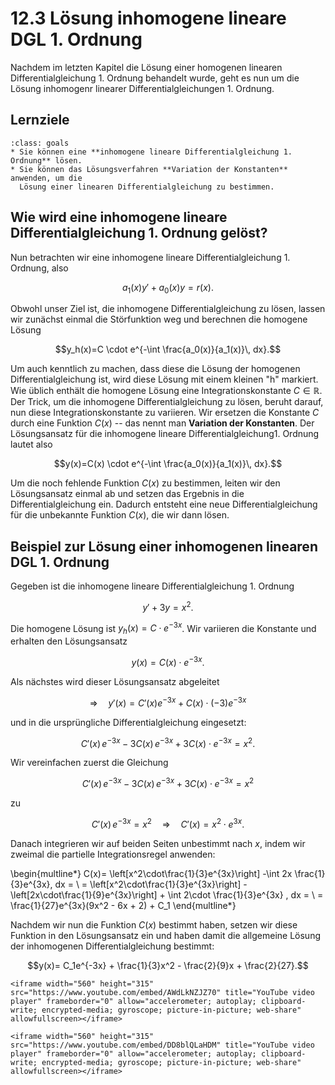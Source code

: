 # 12.3 Lösung inhomogene lineare DGL 1. Ordnung

Nachdem im letzten Kapitel die Lösung einer homogenen linearen
Differentialgleichung 1. Ordnung behandelt wurde, geht es nun um die Lösung
inhomogenr linearer Differentialgleichungen 1. Ordnung.

## Lernziele

```{admonition} Lernziele
:class: goals
* Sie können eine **inhomogene lineare Differentialgleichung 1. Ordnung** lösen.
* Sie können das Lösungsverfahren **Variation der Konstanten** anwenden, um die
  Lösung einer linearen Differentialgleichung zu bestimmen.
```

## Wie wird eine inhomogene lineare Differentialgleichung 1. Ordnung gelöst?

Nun betrachten wir eine inhomogene lineare Differentialgleichung 1. Ordnung,
also

$$a_1(x)y' + a_0(x) y = r(x).$$

Obwohl unser Ziel ist, die inhomogene Differentialgleichung zu lösen, lassen wir
zunächst einmal die Störfunktion weg und berechnen die homogene Lösung

$$y_h(x)=C \cdot e^{-\int \frac{a_0(x)}{a_1(x)}\, dx}.$$

Um auch kenntlich zu machen, dass diese die Lösung der homogenen
Differentialgleichung ist, wird diese Lösung mit einem kleinen "h" markiert. Wie
üblich enthält die homogene Lösung eine Integrationskonstante $C\in\mathbb{R}$.
Der Trick, um die inhomogene Differentialgleichung zu lösen, beruht darauf, nun
diese Integrationskonstante zu variieren. Wir ersetzen die Konstante $C$ durch
eine Funktion $C(x)$ -- das nennt man **Variation der Konstanten**. Der
Lösungsansatz für die inhomogene lineare Differentialgleichung1. Ordnung lautet
also

$$y(x)=C(x) \cdot e^{-\int \frac{a_0(x)}{a_1(x)}\, dx}.$$

Um die noch fehlende Funktion $C(x)$ zu bestimmen, leiten wir den Lösungsansatz
einmal ab und setzen das Ergebnis in die Differentialgleichung ein. Dadurch
entsteht eine neue Differentialgleichung für die unbekannte Funktion $C(x)$, die
wir dann lösen.

## Beispiel zur Lösung einer inhomogenen linearen DGL 1. Ordnung

Gegeben ist die inhomogene lineare Differentialgleichung 1. Ordnung

$$y'+3y=x^2.$$

Die homogene Lösung ist $y_h(x)=C\cdot e^{-3x}$. Wir variieren die Konstante und
erhalten den Lösungsansatz

$$y(x)=C(x)\cdot e^{-3x}.$$

Als nächstes wird dieser Lösungsansatz abgeleitet

$$\Rightarrow \quad y'(x)=C'(x)e^{-3x} + C(x)\cdot (-3) e^{-3x}$$

und in die ursprüngliche Differentialgleichung eingesetzt:

$$C'(x) \, e^{-3x} -3 C(x) \, e^{-3x} + 3C(x)\cdot e^{-3x} = x^2.$$

Wir vereinfachen zuerst die Gleichung

$$C'(x)\, e^{-3x} - 3 C(x) \, e^{-3x} + 3C(x)\cdot e^{-3x} = x^2$$

zu

$$ C'(x)\, e^{-3x} = x^2 \quad \Rightarrow \quad C'(x)=x^2\cdot e^{3x}.$$

Danach integrieren wir auf beiden Seiten unbestimmt nach $x$, indem wir zweimal
die partielle Integrationsregel anwenden:

\begin{multline*}
C(x)= \left[x^2\cdot\frac{1}{3}e^{3x}\right] -\int 2x \frac{1}{3}e^{3x}\, dx = \\
= \left[x^2\cdot\frac{1}{3}e^{3x}\right] - \left[2x\cdot\frac{1}{9}e^{3x}\right] + \int 2\cdot  \frac{1}{3}e^{3x} \, dx = \\
= \frac{1}{27}e^{3x}(9x^2 - 6x + 2) + C_1
\end{multline*}

Nachdem wir nun die Funktion $C(x)$ bestimmt haben, setzen wir diese Funktion in
den Lösungsansatz ein und haben damit die allgemeine Lösung der inhomogenen
Differentialgleichung bestimmt:

$$y(x)= C_1e^{-3x} + \frac{1}{3}x^2 - \frac{2}{9}x + \frac{2}{27}.$$

```{dropdown} Video zu "Differentialgleichung inhomogen lösen" von Mathematrick
<iframe width="560" height="315" src="https://www.youtube.com/embed/AWdLkNZJZ70" title="YouTube video player" frameborder="0" allow="accelerometer; autoplay; clipboard-write; encrypted-media; gyroscope; picture-in-picture; web-share" allowfullscreen></iframe>
```

```{dropdown} Video zu "Inhomogene lineare DGL 1. Ordnung – Variation der Konstanten" von Sciencebarbie
<iframe width="560" height="315" src="https://www.youtube.com/embed/DD8blQLaHDM" title="YouTube video player" frameborder="0" allow="accelerometer; autoplay; clipboard-write; encrypted-media; gyroscope; picture-in-picture; web-share" allowfullscreen></iframe>
```
